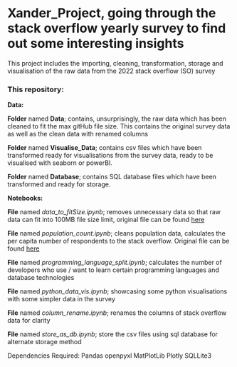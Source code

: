 # Xander_Project, going through the stack overflow yearly survey to find out some interesting insights
This project includes the importing, cleaning, transformation, storage and visualisation of the raw data from the 2022 stack overflow (SO) survey

### This repository: 
**Data:**

**Folder** named **Data**; contains, unsurprisingly, the raw data which has been cleaned to fit the max gitHub file size. This contains the original survey data as well as the clean data with renamed columns

**Folder** named **Visualise_Data**; contains csv files which have been transformed ready for visualisations from the survey data, ready to be visualised with seaborn or powerBI.

**Folder** named **Database**; contains SQL database files which have been transformed and ready for storage.

**Notebooks:**

**File** named *data_to_fitSize.ipynb*; removes unnecessary data so that raw data can fit into 100MB file size limit, original file can be found [here](https://insights.stackoverflow.com/survey)

**File** named *population_count.ipynb*; cleans population data, calculates the per capita number of respondents to the stack overflow. Original file can be found [here](https://data.worldbank.org/indicator/SP.POP.TOTL)

**File** named *programming_language_split.ipynb*; calculates the number of developers who use / want to learn certain programming languages and database technologies

**File** named *python_data_vis.ipynb*; showcasing some python visualisations with some simpler data in the survey

**File** named *column_rename.ipynb*; renames the columns of stack overflow data for clarity

**File** named *store_as_db.ipynb*; store the csv files using sql database for alternate storage method

Dependencies Required:
Pandas
openpyxl
MatPlotLib
Plotly
SQLLite3